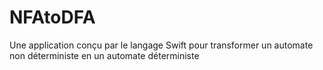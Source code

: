 # NFAtoDFA
Une application conçu par le langage Swift pour transformer un automate non déterministe en un automate déterministe 

